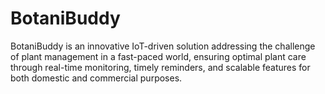 # BotaniBuddy
BotaniBuddy is an innovative IoT-driven solution addressing the challenge of plant management in a fast-paced world, ensuring optimal plant care through real-time monitoring, timely reminders, and scalable features for both domestic and commercial purposes.
